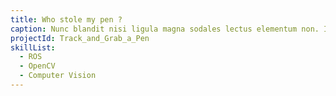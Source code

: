 ```yaml
---
title: Who stole my pen ?
caption: Nunc blandit nisi ligula magna sodales lectus elementum non. Integer id venenatis velit.
projectId: Track_and_Grab_a_Pen
skillList:
  - ROS
  - OpenCV
  - Computer Vision
---
```

